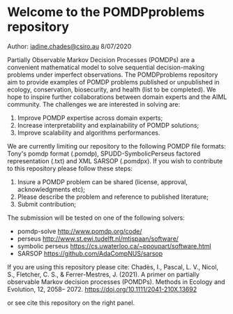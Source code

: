 # Welcome to the POMDPproblems repository
Author: iadine.chades@csiro.au 8/07/2020


Partially Observable Markov Decision Processes (POMDPs) are a convenient mathematical model to solve sequential decision-making problems under imperfect observations. The POMDPproblems repository aim to provide examples of POMDP problems published or unpublished in ecology, conservation, biosecurity, and health (list to be completed). We hope to inspire further collaborations between domain experts and the AIML community. The challenges we are interested in solving are:
1. Improve POMDP expertise across domain experts;
2. Increase interpretability and explainability of POMDP solutions;
3. Improve scalability and algorithms performances.

We are currently limiting our repository to the following POMDP file formats: Tony's pomdp format (.pomdp), SPUDD-SymbolicPerseus factored representation (.txt) and XML SARSOP (.pomdpx). If you wish to contribute to this repository please follow these steps:
1. Insure a POMDP problem can be shared (license, approval, acknowledgments etc);
2. Please describe the problem and reference to published literature;
3. Submit contribution; 

The submission will be tested on one of the following solvers:
- pomdp-solve http://www.pomdp.org/code/
- perseus http://www.st.ewi.tudelft.nl/mtjspaan/software/
- symbolic perseus https://cs.uwaterloo.ca/~ppoupart/software.html
- SARSOP https://github.com/AdaCompNUS/sarsop 

If you are using this repository please cite: 
 Chadès, I., Pascal, L. V., Nicol, S., Fletcher, C. S., & Ferrer-Mestres, J. (2021). A primer on partially observable Markov decision processes (POMDPs). Methods in Ecology and Evolution, 12, 2058– 2072. https://doi.org/10.1111/2041-210X.13692 
 
 or see cite this repository on the right panel.

 
